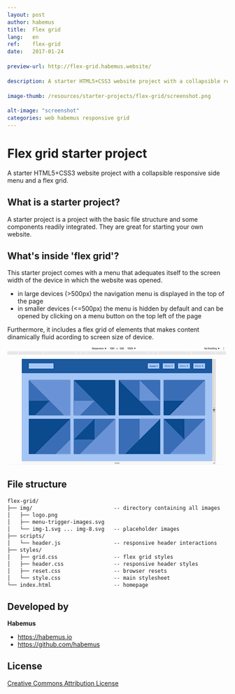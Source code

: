 ```yaml
---
layout: post
author: habemus
title:  Flex grid
lang:   en
ref:    flex-grid
date:   2017-01-24

preview-url: http://flex-grid.habemus.website/

description: A starter HTML5+CSS3 website project with a collapsible responsive side menu and a flex grid.

image-thumb: /resources/starter-projects/flex-grid/screenshot.png

alt-image: "screenshot"
categories: web habemus responsive grid
---
```

# Flex grid starter project

A starter HTML5+CSS3 website project with a collapsible responsive side menu and a flex grid.

## What is a starter project?

A starter project is a project with the basic file structure and some components readily integrated. They are great for starting your own website.

## What's inside 'flex grid'?

This starter project comes with a menu that adequates itself to the screen width of the device in which the website was opened.

- in large devices (>500px) the navigation menu is displayed in the top of the page
- in smaller devices (<=500px) the menu is hidden by default and can be opened by clicking on a menu button on the top left of the page

Furthermore, it includes a flex grid of elements that makes content dinamically fluid acording to screen size of device.


![preview](https://github.com/habemus/starter-flex-grid/raw/master/preview.gif "Preview")

## File structure

```
flex-grid/
├── img/                          -- directory containing all images
│   ├── logo.png
│   ├── menu-trigger-images.svg
│   └── img-1.svg ... img-8.svg   -- placeholder images
├── scripts/
│   └── header.js                 -- responsive header interactions
├── styles/
│   ├── grid.css                  -- flex grid styles
│   ├── header.css                -- responsive header styles
│   ├── reset.css                 -- browser resets
│   └── style.css                 -- main stylesheet
└── index.html                    -- homepage
```

## Developed by

**Habemus**

- <https://habemus.io>
- <https://github.com/habemus>

## License

[Creative Commons Attribution License](http://creativecommons.org/licenses/by/2.0/)
